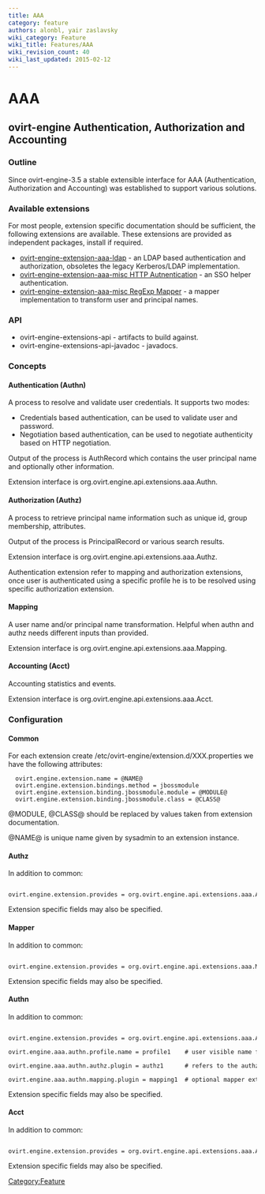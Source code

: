 ```yaml
---
title: AAA
category: feature
authors: alonbl, yair zaslavsky
wiki_category: Feature
wiki_title: Features/AAA
wiki_revision_count: 40
wiki_last_updated: 2015-02-12
---
```


# AAA

## ovirt-engine Authentication, Authorization and Accounting

### Outline

Since ovirt-engine-3.5 a stable extensible interface for AAA (Authentication, Authorization and Accounting) was established to support various solutions.

### Available extensions

For most people, extension specific documentation should be sufficient, the following extensions are available. These extensions are provided as independent packages, install if required.

*   [ovirt-engine-extension-aaa-ldap](http://gerrit.ovirt.org/gitweb?p=ovirt-engine-extension-aaa-ldap.git;a=blob;f=README;hb=HEAD) - an LDAP based authentication and authorization, obsoletes the legacy Kerberos/LDAP implementation.
*   [ovirt-engine-extension-aaa-misc HTTP Autnentication](http://gerrit.ovirt.org/gitweb?p=ovirt-engine-extension-aaa-misc.git;a=blob;f=README.http;hb=HEAD) - an SSO helper authentication.
*   [ovirt-engine-extension-aaa-misc RegExp Mapper](http://gerrit.ovirt.org/gitweb?p=ovirt-engine-extension-aaa-misc.git;a=blob;f=README.mapping;hb=HEAD) - a mapper implementation to transform user and principal names.

### API

*   ovirt-engine-extensions-api - artifacts to build against.
*   ovirt-engine-extensions-api-javadoc - javadocs.

### Concepts

#### Authentication (Authn)

A process to resolve and validate user credentials. It supports two modes:

*   Credentials based authentication, can be used to validate user and password.
*   Negotiation based authentication, can be used to negotiate authenticity based on HTTP negotiation.

Output of the process is AuthRecord which contains the user principal name and optionally other information.

Extension interface is org.ovirt.engine.api.extensions.aaa.Authn.

#### Authorization (Authz)

A process to retrieve principal name information such as unique id, group membership, attributes.

Output of the process is PrincipalRecord or various search results.

Extension interface is org.ovirt.engine.api.extensions.aaa.Authz.

Authentication extension refer to mapping and authorization extensions, once user is authenticated using a specific profile he is to be resolved using specific authorization extension.

#### Mapping

A user name and/or principal name transformation. Helpful when authn and authz needs different inputs than provided.

Extension interface is org.ovirt.engine.api.extensions.aaa.Mapping.

#### Accounting (Acct)

Accounting statistics and events.

Extension interface is org.ovirt.engine.api.extensions.aaa.Acct.

### Configuration

#### Common

For each extension create /etc/ovirt-engine/extension.d/XXX.properties we have the following attributes:

      ovirt.engine.extension.name = @NAME@
      ovirt.engine.extension.bindings.method = jbossmodule
      ovirt.engine.extension.binding.jbossmodule.module = @MODULE@
      ovirt.engine.extension.binding.jbossmodule.class = @CLASS@

@MODULE, @CLASS@ should be replaced by values taken from extension documentation.

@NAME@ is unique name given by sysadmin to an extension instance.

#### Authz

In addition to common:

      ovirt.engine.extension.provides = org.ovirt.engine.api.extensions.aaa.Authz

Extension specific fields may also be specified.

#### Mapper

In addition to common:

      ovirt.engine.extension.provides = org.ovirt.engine.api.extensions.aaa.Mapping

Extension specific fields may also be specified.

#### Authn

In addition to common:

      ovirt.engine.extension.provides = org.ovirt.engine.api.extensions.aaa.Authn
      ovirt.engine.aaa.authn.profile.name = profile1    # user visible name for this authn profile.
      ovirt.engine.aaa.authn.authz.plugin = authz1      # refers to the authz extension to be used.
      ovirt.engine.aaa.authn.mapping.plugin = mapping1  # optional mapper extension to be used.

Extension specific fields may also be specified.

#### Acct

In addition to common:

      ovirt.engine.extension.provides = org.ovirt.engine.api.extensions.aaa.Acct

Extension specific fields may also be specified.

<Category:Feature>
